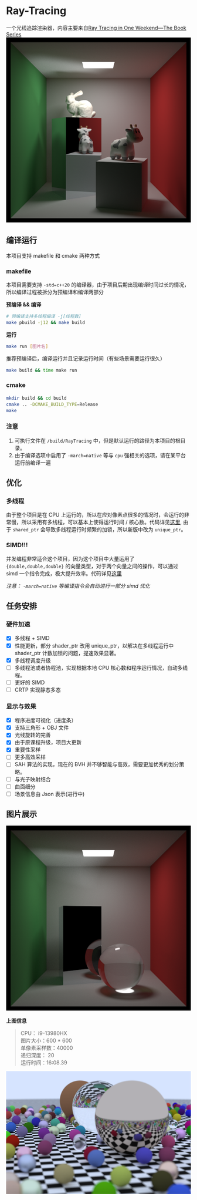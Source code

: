 # Ray-Tracing

一个光线追踪渲染器，内容主要来自[Ray Tracing in One Weekend—The Book Series](https://raytracing.github.io/)
![Alt](images/Mirror.bmp)

## 编译运行

本项目支持 makefile 和 cmake 两种方式

### makefile

本项目需要支持 `-std=c++20` 的编译器，由于项目后期出现编译时间过长的情况，所以编译过程被拆分为预编译和编译两部分

**预编译 && 编译**
```sh
# 预编译支持多线程编译 -j[线程数]
make pbuild -j12 && make build 
```

**运行**
```sh
make run [图片名]
```

推荐预编译后，编译运行并且记录运行时间（有些场景需要运行很久）
```sh
make build && time make run
```

### cmake

```sh
mkdir build && cd build
cmake .. -DCMAKE_BUILD_TYPE=Release
make
```

### 注意
1. 可执行文件在 `/build/RayTracing` 中，但是默认运行的路径为本项目的根目录。
2. 由于编译选项中启用了 `-march=native` 等与 `cpu` 强相关的选项，请在某平台运行前编译一遍

## 优化

### 多线程

由于整个项目是在 CPU 上运行的，所以在应对像素点很多的情况时，会运行的非常慢，所以采用有多线程，可以基本上使得运行时间 / 核心数。代码详见[这里](https://github.com/clumsy-sy/Ray-Tracing/blob/main/src/renderer/Renderer.hpp#L75), 由于 `shared_ptr` 会导致多线程运行时频繁的加锁，所以新版中改为 `unique_ptr`。

### SIMD!!!

并发编程非常适合这个项目，因为这个项目中大量运用了 `{double,double,double}` 的向量类型，对于两个向量之间的操作，可以通过 simd 一个指令完成，极大提升效率。代码详见[这里](https://github.com/clumsy-sy/Ray-Tracing/blob/main/src/vector/vec3dx4.h#L11C1-L11C1)

*注意： `-march=native` 等编译指令会自动进行一部分 simd 优化*

## 任务安排

### 硬件加速

- [x] 多线程 + SIMD
- [x] 性能更新，部分 shader_ptr 改用 unique_ptr，以解决在多线程运行中 shader_ptr 计数加锁的问题，提速效果显著。
- [x] 多线程调度升级
- [ ] 多线程池或者协程池，实现根据本地 CPU 核心数和程序运行情况，自动多线程。
- [ ] 更好的 SIMD 
- [ ] CRTP 实现静态多态

### 显示与效果

- [x] 程序进度可视化（进度条）
- [x] 支持三角形 + OBJ 文件
- [x] 光线旋转的完善
- [x] 由于原课程升级，项目大更新
- [X] 重要性采样
- [ ] 更多高效采样
- [ ] SAH 算法的实现，现在的 BVH 并不够智能与高效，需要更加优秀的划分策略。
- [ ] 与光子映射结合
- [ ] 曲面细分
- [ ] 场景信息由 Json 表示(进行中)

## 图片展示

![Alt](images/sphere.bmp)

**上图信息** 
> CPU： i9-13980HX  
> 图片大小：600 * 600  
> 单像素采样数：40000  
> 递归深度： 20  
> 运行时间：16:08.39  

![Alt](images/checker_balls_400.bmp)
